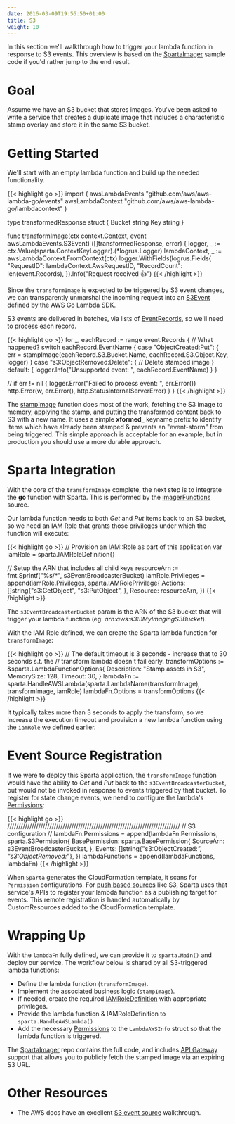 ```yaml
---
date: 2016-03-09T19:56:50+01:00
title: S3
weight: 10
---
```



In this section we'll walkthrough how to trigger your lambda function in response to S3 events.  This overview is based on the [SpartaImager](https://github.com/mweagle/SpartaImager) sample code if you'd rather jump to the end result.

# Goal

Assume we have an S3 bucket that stores images.  You've been asked to write a service that creates a duplicate image that includes a characteristic stamp overlay and store it in the same S3 bucket.

# Getting Started

We'll start with an empty lambda function and build up the needed functionality.

{{< highlight go >}}
import (
  awsLambdaEvents "github.com/aws/aws-lambda-go/events"
	awsLambdaContext "github.com/aws/aws-lambda-go/lambdacontext"
)

type transformedResponse struct {
	Bucket string
	Key    string
}

func transformImage(ctx context.Context, event awsLambdaEvents.S3Event) ([]transformedResponse, error) {
	logger, _ := ctx.Value(sparta.ContextKeyLogger).(*logrus.Logger)
	lambdaContext, _ := awsLambdaContext.FromContext(ctx)
	logger.WithFields(logrus.Fields{
		"RequestID":   lambdaContext.AwsRequestID,
		"RecordCount": len(event.Records),
	}).Info("Request received 👍")
{{< /highlight >}}


Since the `transformImage` is expected to be triggered by S3 event changes, we can transparently unmarshal
the incoming request into an [S3Event](https://github.com/aws/aws-lambda-go/blob/master/events/s3.go#L9)
defined by the AWS Go Lambda SDK.

S3 events are delivered in batches, via lists of [EventRecords](https://godoc.org/github.com/mweagle/Sparta/aws/s3#EventRecord), so we'll need to process each record.

{{< highlight go >}}
for _, eachRecord := range event.Records {
  // What happened?
  switch eachRecord.EventName {
  case "ObjectCreated:Put":
    {
      err = stampImage(eachRecord.S3.Bucket.Name, eachRecord.S3.Object.Key, logger)
    }
  case "s3:ObjectRemoved:Delete":
    {
      // Delete stamped image
    }
  default:
    {
      logger.Info("Unsupported event: ", eachRecord.EventName)
    }
  }

  //
  if err != nil {
    logger.Error("Failed to process event: ", err.Error())
    http.Error(w, err.Error(), http.StatusInternalServerError)
  }
}
{{< /highlight >}}

The [stampImage](https://github.com/mweagle/SpartaImager/blob/master/application.go#L57) function does most of the work, fetching the S3 image to memory,
applying the stamp, and putting the transformed content back to S3 with a new name.  It uses a simple **xformed_** keyname prefix to identify
items which have already been stamped & prevents an "event-storm" from being triggered.  This simple approach is acceptable for an example,
but in production you should use a more durable approach.

# Sparta Integration

With the core of the `transformImage` complete, the next step is to integrate the **go** function with Sparta.  This is performed by the [imagerFunctions](https://github.com/mweagle/SpartaImager/blob/master/application.go#L200) source.

Our lambda function needs to both *Get* and *Put* items back to an S3 bucket, so we need an IAM Role that grants those privileges under which the function will execute:

{{< highlight go >}}
// Provision an IAM::Role as part of this application
var iamRole = sparta.IAMRoleDefinition{}

// Setup the ARN that includes all child keys
resourceArn := fmt.Sprintf("%s/*", s3EventBroadcasterBucket)
iamRole.Privileges = append(iamRole.Privileges, sparta.IAMRolePrivilege{
  Actions: []string{"s3:GetObject",
    "s3:PutObject",
  },
  Resource: resourceArn,
})
{{< /highlight >}}

The `s3EventBroadcasterBucket` param is the ARN of the S3 bucket that will trigger your lambda function (eg: _arn:aws:s3:::MyImagingS3Bucket_).

With the IAM Role defined, we can create the Sparta lambda function for `transformImage`:

{{< highlight go >}}
// The default timeout is 3 seconds - increase that to 30 seconds s.t. the
// transform lambda doesn't fail early.
transformOptions := &sparta.LambdaFunctionOptions{
  Description: "Stamp assets in S3",
  MemorySize:  128,
  Timeout:     30,
}
lambdaFn := sparta.HandleAWSLambda(sparta.LambdaName(transformImage),
  transformImage,
  iamRole)
lambdaFn.Options = transformOptions
{{< /highlight >}}

It typically takes more than 3 seconds to apply the transform, so we increase the execution timeout and provision a new
lambda function using the `iamRole` we defined earlier.

# Event Source Registration

If we were to deploy this Sparta application, the `transformImage` function would have the ability to *Get* and *Put* back
to the `s3EventBroadcasterBucket`, but would not be invoked in response to events triggered by that bucket.  To register
for state change events, we need to configure the lambda's [Permissions](http://docs.aws.amazon.com/lambda/latest/dg/intro-permission-model.html):

{{< highlight go >}}
//////////////////////////////////////////////////////////////////////////////
// S3 configuration
//
lambdaFn.Permissions = append(lambdaFn.Permissions, sparta.S3Permission{
  BasePermission: sparta.BasePermission{
    SourceArn: s3EventBroadcasterBucket,
  },
  Events: []string{"s3:ObjectCreated:*", "s3:ObjectRemoved:*"},
})
lambdaFunctions = append(lambdaFunctions, lambdaFn)
{{< /highlight >}}

When `Sparta` generates the CloudFormation template, it scans for `Permission` configurations.
For [push based sources](http://docs.aws.amazon.com/lambda/latest/dg/intro-invocation-modes.html) like S3, Sparta uses that
service's APIs to register your lambda function as a publishing target for events.  This remote registration is handled
 automatically by CustomResources added to the CloudFormation template.

# Wrapping Up

With the `lambdaFn` fully defined, we can provide it to `sparta.Main()` and deploy our service.  The workflow below is shared by all S3-triggered lambda functions:

  * Define the lambda function (`transformImage`).
  * Implement the associated business logic  (`stampImage`).
  * If needed, create the required [IAMRoleDefinition](https://godoc.org/github.com/mweagle/Sparta*IAMRoleDefinition) with appropriate privileges.
  * Provide the lambda function & IAMRoleDefinition to `sparta.HandleAWSLambda()`
  * Add the necessary [Permissions](https://godoc.org/github.com/mweagle/Sparta#LambdaAWSInfo) to the `LambdaAWSInfo` struct so that the lambda function is triggered.

The [SpartaImager](https://github.com/mweagle/SpartaImager) repo contains the full code, and includes [API Gateway](/reference/apigateway) support that allows you to publicly fetch the stamped image via an expiring S3 URL.

# Other Resources

  * The AWS docs have an excellent [S3 event source](http://docs.aws.amazon.com/lambda/latest/dg/getting-started-amazons3-events.html) walkthrough.
